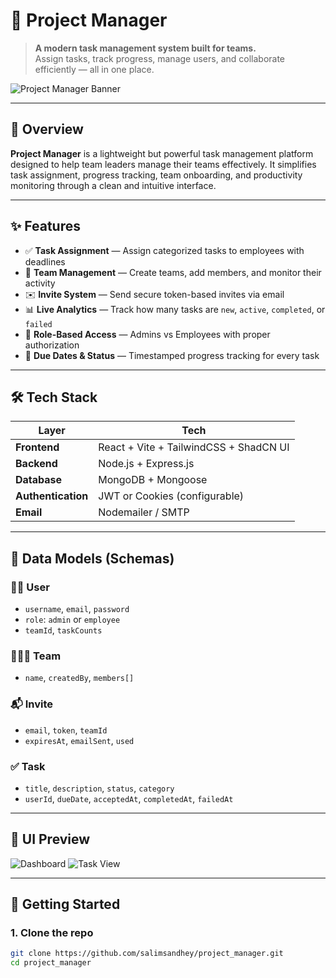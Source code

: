 # 🚀 Project Manager

> **A modern task management system built for teams.**  
> Assign tasks, track progress, manage users, and collaborate efficiently — all in one place.

![Project Manager Banner](https://yourdomain.com/banner-image.png) <!-- Optional image -->

---

## 🧠 Overview

**Project Manager** is a lightweight but powerful task management platform designed to help team leaders manage their teams effectively. It simplifies task assignment, progress tracking, team onboarding, and productivity monitoring through a clean and intuitive interface.

---

## ✨ Features

- ✅ **Task Assignment** — Assign categorized tasks to employees with deadlines
- 👥 **Team Management** — Create teams, add members, and monitor their activity
- ✉️ **Invite System** — Send secure token-based invites via email
- 📊 **Live Analytics** — Track how many tasks are `new`, `active`, `completed`, or `failed`
- 🔐 **Role-Based Access** — Admins vs Employees with proper authorization
- 📆 **Due Dates & Status** — Timestamped progress tracking for every task

---

## 🛠 Tech Stack

| Layer      | Tech                                 |
|------------|--------------------------------------|
| **Frontend**  | React + Vite + TailwindCSS + ShadCN UI |
| **Backend**   | Node.js + Express.js              |
| **Database**  | MongoDB + Mongoose                |
| **Authentication** | JWT or Cookies (configurable) |
| **Email**     | Nodemailer / SMTP                 |

---

## 🧩 Data Models (Schemas)

### 🧑‍💻 User
- `username`, `email`, `password`
- `role`: `admin` or `employee`
- `teamId`, `taskCounts`

### 🧑‍🤝‍🧑 Team
- `name`, `createdBy`, `members[]`

### 📬 Invite
- `email`, `token`, `teamId`
- `expiresAt`, `emailSent`, `used`

### ✅ Task
- `title`, `description`, `status`, `category`
- `userId`, `dueDate`, `acceptedAt`, `completedAt`, `failedAt`

---

## 📸 UI Preview

<!-- Replace these with actual screenshots -->
![Dashboard](https://yourdomain.com/dashboard-preview.png)
![Task View](https://yourdomain.com/task-preview.png)

---

## 🚦 Getting Started

### 1. Clone the repo
```bash
git clone https://github.com/salimsandhey/project_manager.git
cd project_manager
